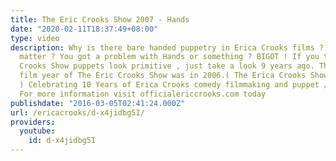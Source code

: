```yaml
---
title: The Eric Crooks Show 2007 - Hands
date: "2020-02-11T18:37:49+08:00"
type: video
description: Why is there bare handed puppetry in Erica Crooks films ? What’s the
  matter ? You got a problem with Hands or something ? BIGOT ! If you think The Erica
  Crooks Show puppets look primitive , just take a look 9 years ago. The very first
  film year of The Eric Crooks Show was in 2006.( The Erica Crooks Show as of 2016
  ) Celebrating 10 Years of Erica Crooks comedy filmmaking and puppet / cartoon satire.
  For more information visit officialericcrooks.com today
publishdate: "2016-03-05T02:41:24.000Z"
url: /ericacrooks/d-x4jidbg5I/
providers:
  youtube:
    id: d-x4jidbg5I
---
```

